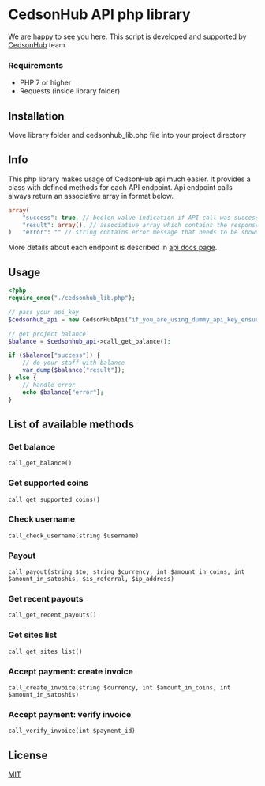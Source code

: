# CedsonHub API php library
We are happy to see you here. This script is developed and supported by [CedsonHub](https://cedsonhub.site) team.

### Requirements
* PHP 7 or higher
* Requests (inside library folder)

## Installation
Move library folder and cedsonhub_lib.php file into your project directory

## Info
This php library makes usage of CedsonHub api much easier. It provides a class with defined methods for each API endpoint.
Api endpoint calls always return an associative array in format below.

```php
array(
    "success": true, // boolen value indication if API call was successful or not
    "result": array(), // associative array which contains the response body or data sent back via CedsonHub, if success is false this will be an emtpy array
)   "error": "" // string contains error message that needs to be shown to user, empty string if success is true
```

More details about each endpoint is described in [api docs page](https://cedsonhub.site/api-docs).

## Usage

```php
<?php
require_once("./cedsonhub_lib.php");

// pass your api_key
$cedsonhub_api = new CedsonHubApi("if_you_are_using_dummy_api_key_ensure_it_has_50_chars");

// get project balance
$balance = $cedsonhub_api->call_get_balance();

if ($balance["success"]) {
    // do your staff with balance
    var_dump($balance["result"]);
} else {
    // handle error
    echo $balance["error"];
}
```

## List of available methods

### Get balance
    call_get_balance()
### Get supported coins
    call_get_supported_coins()
### Check username
    call_check_username(string $username)
### Payout
    call_payout(string $to, string $currency, int $amount_in_coins, int $amount_in_satoshis, $is_referral, $ip_address)
### Get recent payouts
    call_get_recent_payouts()
### Get sites list
    call_get_sites_list()
### Accept payment: create invoice
    call_create_invoice(string $currency, int $amount_in_coins, int $amount_in_satoshis)
### Accept payment: verify invoice
    call_verify_invoice(int $payment_id)

## License
[MIT](https://github.com/CedricHalson/cedsonhub_api_php_lib/blob/main/LICENSE)
